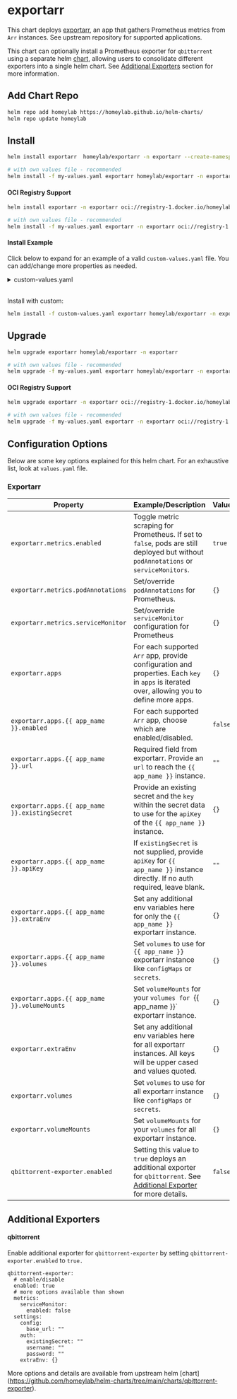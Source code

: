 # exportarr
This chart deploys [exportarr](https://github.com/onedr0p/exportarr), an app that gathers Prometheus metrics from `Arr` instances. See upstream repository for supported applications.

This chart can optionally install a Prometheus exporter for `qbittorrent` using a separate helm [chart](https://github.com/homeylab/helm-charts/tree/main/charts/qbittorrent-exporter), allowing users to consolidate different exporters into a single helm chart. See [Additional Exporters](#additional-exporters) section for more information.

## Add Chart Repo
```bash
helm repo add homeylab https://homeylab.github.io/helm-charts/
helm repo update homeylab
```

## Install
```bash
helm install exportarr  homeylab/exportarr -n exportarr --create-namespace

# with own values file - recommended
helm install -f my-values.yaml exportarr homeylab/exportarr -n exportarr --create-namespace
```

#### OCI Registry Support
```bash
helm install exportarr -n exportarr oci://registry-1.docker.io/homeylab/exportarr --version X.Y.Z --create-namespace

# with own values file - recommended
helm install -f my-values.yaml exportarr -n exportarr oci://registry-1.docker.io/homeylab/exportarr --version X.Y.Z --create-namespace
```

#### Install Example
Click below to expand for an example of a valid `custom-values.yaml` file. You can add/change more properties as needed.

<details closed>
<summary>custom-values.yaml</summary>
<br>

```yaml
# custom-values.yaml
exportarr:
  metrics:
    serviceMonitor:
      enabled: true
      additionalLabels:
        app: exportarr
  apps:
    radarr:
      enabled: true
      url: "https://radarr.somedomain/"
      apiKey: "someApiKey" # provide here or `existingSecret` section
    sonarr:
      enabled: true
      url: "https://sonarr.somedomain/"
      apiKey: "someApiKey"
      extraEnv:
        ENABLE_ADDITIONAL_METRICS: true # example specifying extraEnv
    prowlarr:
      enabled: true
      url: "https://prowlarr.somedomain/"
      apiKey: "someApiKey"
    bazarr:
      enabled: true
      url: "https://bazarr.somedomain/"
      apiKey: "someApiKey"

## additional exporters ##
qbittorrent-exporter:
  enabled: false
```
</details>
<br>

Install with custom:
```bash
helm install -f custom-values.yaml exportarr homeylab/exportarr -n exportarr --create-namespace
```

## Upgrade
```bash
helm upgrade exportarr homeylab/exportarr -n exportarr

# with own values file - recommended
helm upgrade -f my-values.yaml exportarr homeylab/exportarr -n exportarr
```

#### OCI Registry Support
```bash
helm upgrade exportarr -n exportarr oci://registry-1.docker.io/homeylab/exportarr --version X.Y.Z

# with own values file - recommended
helm upgrade -f my-values.yaml exportarr -n exportarr oci://registry-1.docker.io/homeylab/exportarr --version X.Y.Z
```


## Configuration Options
Below are some key options explained for this helm chart. For an exhaustive list, look at `values.yaml` file.

### Exportarr
| Property                                       | Example/Description                                                                                                                          | Value   |
| ---------------------------------------------- | -------------------------------------------------------------------------------------------------------------------------------------------- | ------- |
| `exportarr.metrics.enabled`                    | Toggle metric scraping for Prometheus. If set to `false`, pods are still deployed but without `podAnnotations` or `serviceMonitors`.         | `true`  |
| `exportarr.metrics.podAnnotations`             | Set/override `podAnnotations` for Prometheus.                                                                                                | `{}`    |
| `exportarr.metrics.serviceMonitor`             | Set/override `serviceMonitor` configuration for Prometheus                                                                                   | `{}`    |
| `exportarr.apps`                               | For each supported `Arr` app, provide configuration and properties. Each `key` in `apps` is iterated over, allowing you to define more apps. | `{}`    |
| `exportarr.apps.{{ app_name }}.enabled`        | For each supported `Arr` app, choose which are enabled/disabled.                                                                             | `false` |
| `exportarr.apps.{{ app_name }}.url`            | Required field from exportarr. Provide an `url` to reach the `{{ app_name }}` instance.                                                      | `""`    |
| `exportarr.apps.{{ app_name }}.existingSecret` | Provide an existing secret and the `key` within the secret data to use for the `apiKey` of the `{{ app_name }}` instance.                    | `{}`    |
| `exportarr.apps.{{ app_name }}.apiKey`         | If `existingSecret` is not supplied, provide `apiKey` for `{{ app_name }}` instance directly. If no auth required, leave blank.              | `""`    |
| `exportarr.apps.{{ app_name }}.extraEnv`       | Set any additional env variables here for only the `{{ app_name }}` exportarr instance.                                                      | `{}`    | 
| `exportarr.apps.{{ app_name }}.volumes`        | Set `volumes` to use for `{{ app_name }}` exportarr instance like `configMaps` or `secrets`.                                                 | `{}`    |
| `exportarr.apps.{{ app_name }}.volumeMounts`   | Set `volumeMounts` for your `volumes for `{{ app_name }}` exportarr instance.                                                                | `{}`    |
| `exportarr.extraEnv`                           | Set any additional env variables here for all exportarr instances. All keys will be upper cased and values quoted.                           | `{}`    |
| `exportarr.volumes`                            | Set `volumes` to use for all exportarr instance like `configMaps` or `secrets`.                                                              | `{}`    |
| `exportarr.volumeMounts`                       | Set `volumeMounts` for your `volumes` for all exportarr instance.                                                                            | `{}`    |
| `qbittorrent-exporter.enabled`                 | Setting this value to `true` deploys an additional exporter for `qbittorrent`. See [Additional Exporter](#qbittorrent) for more details.     | `false` |


## Additional Exporters
#### qbittorrent
Enable additional exporter for `qbittorrent-exporter` by setting `qbittorrent-exporter.enabled` to `true.`
```
qbittorrent-exporter:
  # enable/disable
  enabled: true
  # more options available than shown
  metrics:
    serviceMonitor:
      enabled: false
  settings:
    config:
      base_url: ""
    auth:
      existingSecret: ""
      username: ""
      password: ""
    extraEnv: {}
```

More options and details are available from upstream helm [chart] (https://github.com/homeylab/helm-charts/tree/main/charts/qbittorrent-exporter).

